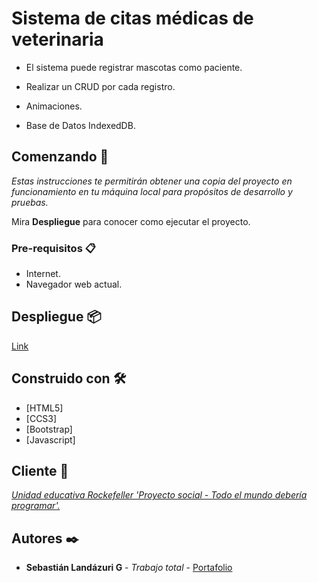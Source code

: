 # Sistema de citas médicas de veterinaria

- El sistema puede registrar mascotas como paciente.

- Realizar un CRUD por cada registro.

- Animaciones.

- Base de Datos IndexedDB.


## Comenzando 🚀

_Estas instrucciones te permitirán obtener una copia del proyecto en funcionamiento en tu máquina local para propósitos de desarrollo y pruebas._

Mira **Despliegue** para conocer como ejecutar el proyecto.


### Pre-requisitos 📋

- Internet.
- Navegador web actual.

## Despliegue 📦

[Link](https://sebas1197.github.io/Veterinary_System/)

## Construido con 🛠️

* [HTML5]
* [CCS3]
* [Bootstrap]
* [Javascript]

## Cliente 🎁
_[Unidad educativa Rockefeller 'Proyecto social - Todo el mundo debería programar'.](https://m.facebook.com/JdrRockefeller/?locale2=es_LA)_

## Autores ✒️

* **Sebastián Landázuri G** - *Trabajo total* - [Portafolio](https://sebas1197.github.io/Sebastian_LG/)


